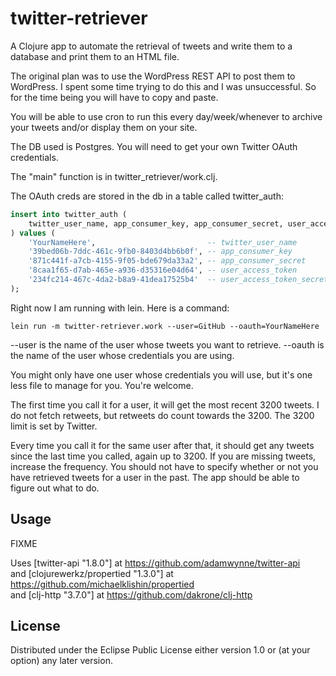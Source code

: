 # twitter-retriever

A Clojure app to automate the retrieval of tweets and write them to a database and print them to an HTML file.   

The original plan was to use the WordPress REST API to post them to WordPress. I spent some time trying to do this and I was unsuccessful. So for the time being you will have to copy and paste.    

You will be able to use cron to run this every day/week/whenever to archive your tweets and/or display them on your site.   

The DB used is Postgres. You will need to get your own Twitter OAuth credentials.   

The "main" function is in twitter_retriever/work.clj.  

The OAuth creds are stored in the db in a table called twitter_auth:
```sql
insert into twitter_auth (
    twitter_user_name, app_consumer_key, app_consumer_secret, user_access_token, user_access_token_secret
) values (
    'YourNameHere',                         -- twitter_user_name
    '39bed06b-7ddc-461c-9fb0-8403d4bb6b0f', -- app_consumer_key
    '871c441f-a7cb-4155-9f05-bde679da33a2', -- app_consumer_secret
    '8caa1f65-d7ab-465e-a936-d35316e04d64', -- user_access_token
    '234fc214-467c-4da2-b8a9-41dea17525b4'  -- user_access_token_secret
);
```

Right now I am running with lein. Here is a command:   
```shell
lein run -m twitter-retriever.work --user=GitHub --oauth=YourNameHere
```
--user is the name of the user whose tweets you want to retrieve. --oauth is the name of the user whose credentials you are using.   

You might only have one user whose credentials you will use, but it's one less file to manage for you. You're welcome.   

The first time you call it for a user, it will get the most recent 3200 tweets. I do not fetch retweets, but retweets do count towards the 3200. The 3200 limit is set by Twitter.   

Every time you call it for the same user after that, it should get any tweets since the last time you called, again up to 3200. If you are missing tweets, increase the frequency. You should not have to specify whether or not you have retrieved tweets for a user in the past. The app should be able to figure out what to do.  

## Usage

FIXME

Uses [twitter-api "1.8.0"] at https://github.com/adamwynne/twitter-api   
and [clojurewerkz/propertied "1.3.0"] at https://github.com/michaelklishin/propertied   
and [clj-http "3.7.0"] at https://github.com/dakrone/clj-http   

## License



Distributed under the Eclipse Public License either version 1.0 or (at
your option) any later version.
